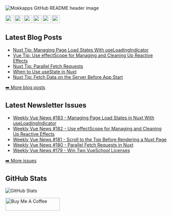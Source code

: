 <img src="https://github.com/Mokkapps/mokkapps/blob/master/header.png" alt="Mokkapps GitHub README header image">
<p><a href="https://www.x.com/mokkapps"><img src="https://img.shields.io/badge/twitter-%231DA1F2.svg?&style=for-the-badge&logo=twitter&logoColor=white" height=25></a> <a href="https://www.linkedin.com/in/mokkapps"><img src="https://img.shields.io/badge/linkedin-%230077B5.svg?&style=for-the-badge&logo=linkedin&logoColor=white" height=25></a> <a href="https://www.instagram.com/mokkapps/"><img src="https://img.shields.io/badge/instagram-%23E4405F.svg?&style=for-the-badge&logo=instagram&logoColor=white" height=25></a> <a href="https://www.youtube.com/@mokkapps"><img src="https://img.shields.io/badge/youtube-%2312100E.svg?&style=for-the-badge&logo=youtube&logoColor=white" height=25></a> <a href="https://medium.com/@MokkappsDev"><img src="https://img.shields.io/badge/medium-%2312100E.svg?&style=for-the-badge&logo=medium&logoColor=white" height=25></a> <a href="https://dev.to/mokkapps"><img src="https://img.shields.io/badge/DEV.TO-%230A0A0A.svg?&style=for-the-badge&logo=dev-dot-to&logoColor=white" height=25></a></p>
<h2>Latest Blog Posts</h2>
  <ul>
  <li><a href=https://mokkapps.de/vue-tips/managing-page-load-states-in-nuxt-with-use-loading-indicator target="_blank" rel="noreferrer nofollow">Nuxt Tip: Managing Page Load States With useLoadingIndicator</a></li><li><a href=https://mokkapps.de/vue-tips/use-effect-scope-for-managing-and-cleaning-up-reactive-effects target="_blank" rel="noreferrer nofollow">Vue Tip: Use effectScope for Managing and Cleaning Up Reactive Effects</a></li><li><a href=https://mokkapps.de/vue-tips/nuxt-parallel-fetch-requests target="_blank" rel="noreferrer nofollow">Nuxt Tip: Parallel Fetch Requests</a></li><li><a href=https://mokkapps.de/blog/when-to-use-use-state-in-nuxt target="_blank" rel="noreferrer nofollow">When to Use useState in Nuxt</a></li><li><a href=https://mokkapps.de/vue-tips/nuxt-fetch-data-on-the-server-before-app-start target="_blank" rel="noreferrer nofollow">Nuxt Tip: Fetch Data on the Server Before App Start</a></li>
  </ul>
<p><a href="https://mokkapps.de/blog">➡️ More blog posts</a></p>
<h2>Latest Newsletter Issues</h2>
  <ul>
    <li><a href=https://weekly-vue.news/issues/v2/147 target="_blank" rel="noreferrer nofollow">Weekly Vue News #183 - Managing Page Load States in Nuxt With useLoadingIndicator</a></li><li><a href=https://weekly-vue.news/issues/v2/146 target="_blank" rel="noreferrer nofollow">Weekly Vue News #182 - Use effectScope for Managing and Cleaning Up Reactive Effects</a></li><li><a href=https://weekly-vue.news/issues/v2/145 target="_blank" rel="noreferrer nofollow">Weekly Vue News #181 - Scroll to the Top Before Rendering a Nuxt Page</a></li><li><a href=https://weekly-vue.news/issues/v2/144 target="_blank" rel="noreferrer nofollow">Weekly Vue News #180 - Parallel Fetch Requests in Nuxt</a></li><li><a href=https://weekly-vue.news/issues/v2/143 target="_blank" rel="noreferrer nofollow">Weekly Vue News #179 - Win Two VueSchool Licenses</a></li>
  </ul>
<p><a href="https://weekly-vue.news/issues">➡️ More issues</a></p>
<h2>GitHub Stats</h2>
<p><img src="https://github-readme-stats.vercel.app/api?username=mokkapps&amp;show_icons=true" alt="GitHub Stats"></p>
  <a href="https://www.buymeacoffee.com/mokkapps" target="_blank" rel="noreferrer nofollow">
      <img src="https://cdn.buymeacoffee.com/buttons/default-red.png" alt="Buy Me A Coffee" height="40" width="170" >
    </a>